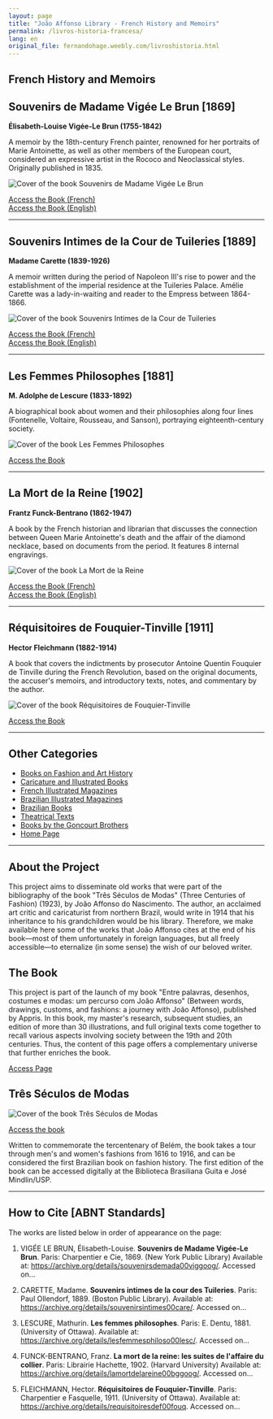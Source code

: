 ```yaml
---
layout: page
title: "João Affonso Library - French History and Memoirs"
permalink: /livros-historia-francesa/
lang: en
original_file: fernandohage.weebly.com/livroshistoria.html
---
```


## French History and Memoirs

## Souvenirs de Madame Vigée Le Brun [1869]

**Élisabeth-Louise Vigée-Le Brun (1755-1842)**

A memoir by the 18th-century French painter, renowned for her portraits of Marie Antoinette, as well as other members of the European court, considered an expressive artist in the Rococo and Neoclassical styles. Originally published in 1835.


![Cover of the book Souvenirs de Madame Vigée Le Brun](/assets/images/livros-historia-biblioteca-joao-affonso-01.png)


[Access the Book (French)](https://archive.org/details/souvenirsdemada00viggoog/)  
[Access the Book (English)](https://archive.org/details/souvenirsmadame00tylegoog/)

---

## Souvenirs Intimes de la Cour de Tuileries [1889]

**Madame Carette (1839-1926)**

A memoir written during the period of Napoleon III's rise to power and the establishment of the imperial residence at the Tuileries Palace. Amélie Carette was a lady-in-waiting and reader to the Empress between 1864-1866.


![Cover of the book Souvenirs Intimes de la Cour de Tuileries](/assets/images/livros-historia-biblioteca-joao-affonso-02.png)


[Access the Book (French)](https://archive.org/details/souvenirsintimes00care/)  
[Access the Book (English)](https://archive.org/details/recollectionsofc01care/)

---

## Les Femmes Philosophes [1881]

**M. Adolphe de Lescure (1833-1892)**

A biographical book about women and their philosophies along four lines (Fontenelle, Voltaire, Rousseau, and Sanson), portraying eighteenth-century society.


![Cover of the book Les Femmes Philosophes](/assets/images/livros-historia-biblioteca-joao-affonso-03.png)


[Access the Book](https://archive.org/details/lesfemmesphiloso00lesc/)

---

## La Mort de la Reine [1902]

**Frantz Funck-Bentrano (1862-1947)**

A book by the French historian and librarian that discusses the connection between Queen Marie Antoinette's death and the affair of the diamond necklace, based on documents from the period. It features 8 internal engravings.


![Cover of the book La Mort de la Reine](/assets/images/livros-historia-biblioteca-joao-affonso-04.png)


[Access the Book (French)](https://archive.org/details/lamortdelareine00bggoog/)  
[Access the Book (English)](https://archive.org/details/cagliostrocompan00funcrich/)

---

## Réquisitoires de Fouquier-Tinville [1911]

**Hector Fleichmann (1882-1914)**

A book that covers the indictments by prosecutor Antoine Quentin Fouquier de Tinville during the French Revolution, based on the original documents, the accuser's memoirs, and introductory texts, notes, and commentary by the author.


![Cover of the book Réquisitoires de Fouquier-Tinville](/assets/images/livros-historia-biblioteca-joao-affonso-05.png)


[Access the Book](https://archive.org/details/requisitoiresdef00fouq)

---

## Other Categories

- [Books on Fashion and Art History](livrosmoda.html)
- [Caricature and Illustrated Books](livrosgravura.html)
- [French Illustrated Magazines](revistasfrancesas.html)
- [Brazilian Illustrated Magazines](revistasbrasileiras.html)
- [Brazilian Books](livrosbrasileirosja.html)
- [Theatrical Texts](livrosteatro.html)
- [Books by the Goncourt Brothers](livosgouncourt.html)
- [Home Page](biblioteca-joao-affonso.html)

---

## About the Project

This project aims to disseminate old works that were part of the bibliography of the book "Três Séculos de Modas" (Three Centuries of Fashion) (1923), by João Affonso do Nascimento. The author, an acclaimed art critic and caricaturist from northern Brazil, would write in 1914 that his inheritance to his grandchildren would be his library. Therefore, we make available here some of the works that João Affonso cites at the end of his book—most of them unfortunately in foreign languages, but all freely accessible—to eternalize (in some sense) the wish of our beloved writer.

## The Book

This project is part of the launch of my book "Entre palavras, desenhos, costumes e modas: um percurso com João Affonso" (Between words, drawings, customs, and fashions: a journey with João Affonso), published by Appris. In this book, my master's research, subsequent studies, an edition of more than 30 illustrations, and full original texts come together to recall various aspects involving society between the 19th and 20th centuries. Thus, the content of this page offers a complementary universe that further enriches the book.

[Access Page](meulivro.html)

## Três Séculos de Modas


![Cover of the book Três Séculos de Modas](/assets/images/livros-historia-biblioteca-joao-affonso-06.jpg)


[Access the book](tresseculosdemodas.html)

Written to commemorate the tercentenary of Belém, the book takes a tour through men's and women's fashions from 1616 to 1916, and can be considered the first Brazilian book on fashion history. The first edition of the book can be accessed digitally at the Biblioteca Brasiliana Guita e José Mindlin/USP.

---

## How to Cite [ABNT Standards]

The works are listed below in order of appearance on the page:

1. VIGÉE LE BRUN, Élisabeth-Louise. **Souvenirs de Madame Vigée-Le Brun**. Paris: Charpentier e Cie, 1869. (New York Public Library) Available at: <https://archive.org/details/souvenirsdemada00viggoog/>. Accessed on...

2. CARETTE, Madame. **Souvenirs intimes de la cour des Tuileries**. Paris: Paul Ollendorf, 1889. (Boston Public Library). Available at: <https://archive.org/details/souvenirsintimes00care/>. Accessed on...

3. LESCURE, Mathurin. **Les femmes philosophes**. Paris: E. Dentu, 1881. (University of Ottawa). Available at: <https://archive.org/details/lesfemmesphiloso00lesc/>. Accessed on...

4. FUNCK-BENTRANO, Franz. **La mort de la reine: les suites de l'affaire du collier**. Paris: Librairie Hachette, 1902. (Harvard University) Available at: <https://archive.org/details/lamortdelareine00bggoog/>. Accessed on...

5. FLEICHMANN, Hector. **Réquisitoires de Fouquier-Tinville**. Paris: Charpentier e Fasquelle, 1911. (University of Ottawa). Available at: <https://archive.org/details/requisitoiresdef00fouq>. Accessed on...
